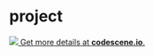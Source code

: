 # project

[![](http://codescene.io/projects/2177/status.svg) Get more details at **codescene.io**.](http://codescene.io/projects/2177/jobs/latest-successful/results)
